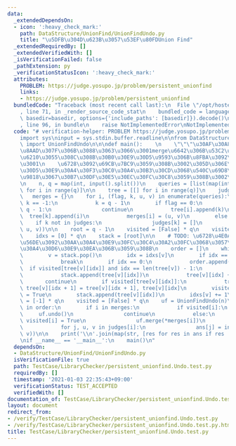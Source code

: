 ```yaml
---
data:
  _extendedDependsOn:
  - icon: ':heavy_check_mark:'
    path: DataStructure/UnionFind/UnionFindUndo.py
    title: "\u5DFB\u304D\u623B\u3057\u53EF\u80FDUnion Find"
  _extendedRequiredBy: []
  _extendedVerifiedWith: []
  _isVerificationFailed: false
  _pathExtension: py
  _verificationStatusIcon: ':heavy_check_mark:'
  attributes:
    PROBLEM: https://judge.yosupo.jp/problem/persistent_unionfind
    links:
    - https://judge.yosupo.jp/problem/persistent_unionfind
  bundledCode: "Traceback (most recent call last):\n  File \"/opt/hostedtoolcache/Python/3.10.2/x64/lib/python3.10/site-packages/onlinejudge_verify/documentation/build.py\"\
    , line 71, in _render_source_code_stat\n    bundled_code = language.bundle(stat.path,\
    \ basedir=basedir, options={'include_paths': [basedir]}).decode()\n  File \"/opt/hostedtoolcache/Python/3.10.2/x64/lib/python3.10/site-packages/onlinejudge_verify/languages/python.py\"\
    , line 96, in bundle\n    raise NotImplementedError\nNotImplementedError\n"
  code: "# verification-helper: PROBLEM https://judge.yosupo.jp/problem/persistent_unionfind\n\
    import sys\ninput = sys.stdin.buffer.readline\n\nfrom DataStructure.UnionFind.UnionFindUndo\
    \ import UnionFindUndo\n\n\ndef main():    \n    \"\"\"\u30AF\u30A8\u30EA\u5148\
    \u8AAD\u307F\u306B\u3088\u3063\u3066\u3001merge\u6642\u306B\u53C2\u7167/\u751F\
    \u6210\u3055\u308C\u308B\u30B0\u30E9\u30D5\u9593\u306B\u8FBA\u3092\u8CBC\u308A\
    \u3001\n    \u6728\u3092\u69CB\u7BC9\u3059\u308B\u3002\u305D\u306E\u5F8C\u30AA\
    \u30D5\u30E9\u30A4\u30F3\u30C0\u30A4\u30B3\u30CD\u3068\u540C\u69D8\u306E\u8981\
    \u9818\u3067\u30B7\u30DF\u30E5\u30EC\u30FC\u30C8\u3059\u308B\u3002\n    \"\"\"\
    \n    n, q = map(int, input().split())\n    queries = [list(map(int, input().split()))\
    \ for i in range(q)]\n\n    tree = [[] for i in range(q)]\n    judges = {}\n \
    \   merges = {}\n    for i, (flag, k, u, v) in enumerate(queries):\n        if\
    \ k == -1:\n            k = q - 1\n        if flag == 0:\n            if i ==\
    \ q - 1:\n                continue\n            tree[i].append(k)\n          \
    \  tree[k].append(i)\n            merges[i] = (u, v)\n        else:\n        \
    \    if k not in judges:\n                judges[k] = []\n            judges[k].append((i,\
    \ u, v))\n\n    root = q - 1\n    visited = [False] * q\n    visited[root] = True\n\
    \    idxs = [0] * q\n    stack = [root]\n\n    # TODO: \u6728\u4E0A\u306E\u5DE1\
    \u56DE\u3092\u30AA\u30A4\u30E9\u30FC\u30C4\u30A2\u30FC\u3068\u3057\u3066\u30E9\
    \u30A4\u30D6\u30E9\u30EA\u306B\u3059\u308B\n    order = []\n    while True:\n\
    \        v = stack.pop()\n        idx = idxs[v]\n        if idx == len(tree[v]):\n\
    \            break\n        if idx == 0:\n            order.append(v)\n      \
    \  if visited[tree[v][idx]] and idx == len(tree[v]) - 1:\n            order.append(v)\n\
    \            stack.append(tree[v][idx])\n            tree[v][idx] += 1\n     \
    \       continue\n        if visited[tree[v][idx]]:\n            tree[v][idx],\
    \ tree[v][idx + 1] = tree[v][idx + 1], tree[v][idx]\n        visited[tree[v][idx]]\
    \ = True\n        stack.append(tree[v][idx])\n        idxs[v] += 1\n\n    ans\
    \ = [-1] * q\n    visited = [False] * q\n    uf = UnionFindUndo(n)\n    for i\
    \ in order:\n        if i in merges:\n            if visited[i]:\n           \
    \     uf.undo()\n                continue\n            else:\n               \
    \ visited[i] = True\n                uf.merge(*merges[i])\n        if i in judges:\n\
    \            for j, u, v in judges[i]:\n                ans[j] = int(uf.same(u,\
    \ v))\n\n    print('\\n'.join(map(str, [res for res in ans if res != -1])))\n\n\
    \nif __name__ == '__main__':\n    main()\n"
  dependsOn:
  - DataStructure/UnionFind/UnionFindUndo.py
  isVerificationFile: true
  path: TestCase/LibraryChecker/persistent_unionfind.Undo.test.py
  requiredBy: []
  timestamp: '2021-01-03 22:35:43+09:00'
  verificationStatus: TEST_ACCEPTED
  verifiedWith: []
documentation_of: TestCase/LibraryChecker/persistent_unionfind.Undo.test.py
layout: document
redirect_from:
- /verify/TestCase/LibraryChecker/persistent_unionfind.Undo.test.py
- /verify/TestCase/LibraryChecker/persistent_unionfind.Undo.test.py.html
title: TestCase/LibraryChecker/persistent_unionfind.Undo.test.py
---
```

